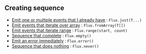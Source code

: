 ## Creating sequence

* [Emit one or multiple events that I already have](https://raw.githubusercontent.com/reactor/reactor-core/master/src/docs/marble/just.png) : ```Flux.just(T...)```
* [Emit events that iterate over array](https://raw.githubusercontent.com/reactor/reactor-core/master/src/docs/marble/fromarray.png) : ```Flux.fromArray(T[])```
* [Emit events that iterate range](https://raw.githubusercontent.com/reactor/reactor-core/master/src/docs/marble/range.png) : ```Flux.range(start, count)```
* [Sequence that complete](https://raw.githubusercontent.com/reactor/reactor-core/master/src/docs/marble/empty.png) : ```Flux.empty()```
* [Emit an error immediately](https://raw.githubusercontent.com/reactor/reactor-core/master/src/docs/marble/error.png) : ```Flux.error()```
* [Sequence that does nothing](https://raw.githubusercontent.com/reactor/reactor-core/master/src/docs/marble/never.png) : ```Flux.never()```